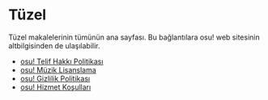 # Tüzel

Tüzel makalelerinin tümünün ana sayfası. Bu bağlantılara osu! web sitesinin altbilgisinden de ulaşılabilir.

- [osu! Telif Hakkı Politikası](Copyright)
- [osu! Müzik Lisanslama](Music_licensing)
- [osu! Gizlilik Politikası](Privacy)
- [osu! Hizmet Koşulları](Terms)

